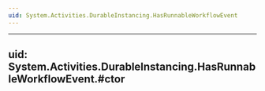```yaml
---
uid: System.Activities.DurableInstancing.HasRunnableWorkflowEvent
---
```


---
uid: System.Activities.DurableInstancing.HasRunnableWorkflowEvent.#ctor
---
